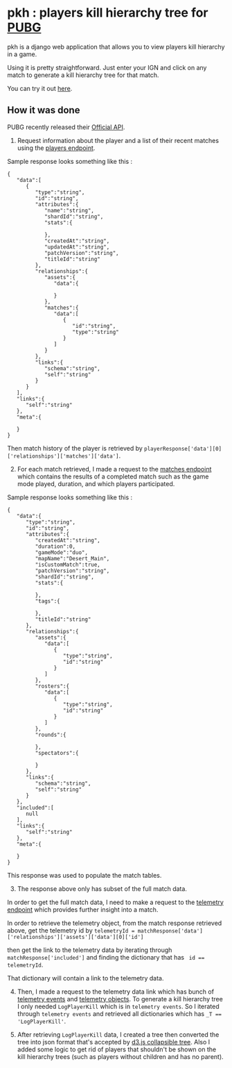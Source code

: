 # pkh : players kill hierarchy tree for [PUBG](https://www.pubg.com/)

pkh is a django web application that allows you to view players kill hierarchy in a game. 

Using it is pretty straightforward. Just enter your IGN and click on any match to generate a kill hierarchy tree for that match.

You can try it out [here](http://pubg-pkh.herokuapp.com/). 

## How it was done
PUBG recently released their [Official API](https://developer.playbattlegrounds.com/).
1) Request information about the player and a list of their recent matches using the [players endpoint](https://documentation.pubg.com/en/players-endpoint.html).

Sample response looks something like this :
```
{
   "data":[
      {
         "type":"string",
         "id":"string",
         "attributes":{
            "name":"string",
            "shardId":"string",
            "stats":{

            },
            "createdAt":"string",
            "updatedAt":"string",
            "patchVersion":"string",
            "titleId":"string"
         },
         "relationships":{
            "assets":{
               "data":{

               }
            },
            "matches":{
               "data":[
                  {
                     "id":"string",
                     "type":"string"
                  }
               ]
            }
         },
         "links":{
            "schema":"string",
            "self":"string"
         }
      }
   ],
   "links":{
      "self":"string"
   },
   "meta":{

   }
}
```
Then match history of the player is retrieved by ```playerResponse['data'][0]['relationships']['matches']['data']```.

2) For each match retrieved, I made a request to the [matches endpoint](https://documentation.pubg.com/en/matches-endpoint.html) which contains the results of a completed match such as the game mode played, duration, and which players participated.

Sample response looks something like this :
```
{
   "data":{
      "type":"string",
      "id":"string",
      "attributes":{
         "createdAt":"string",
         "duration":0,
         "gameMode":"duo",
         "mapName":"Desert_Main",
         "isCustomMatch":true,
         "patchVersion":"string",
         "shardId":"string",
         "stats":{

         },
         "tags":{

         },
         "titleId":"string"
      },
      "relationships":{
         "assets":{
            "data":[
               {
                  "type":"string",
                  "id":"string"
               }
            ]
         },
         "rosters":{
            "data":[
               {
                  "type":"string",
                  "id":"string"
               }
            ]
         },
         "rounds":{

         },
         "spectators":{

         }
      },
      "links":{
         "schema":"string",
         "self":"string"
      }
   },
   "included":[
      null
   ],
   "links":{
      "self":"string"
   },
   "meta":{

   }
}
```
This response was used to populate the match tables.

3) The response above only has subset of the full match data. 

In order to get the full match data, I need to make a request to the [telemetry endpoint](https://documentation.pubg.com/en/telemetry.html) which provides further insight into a match.

In order to retrieve the telemetry object, from the match response retrieved above, get the telemetry id by
```telemetryId = matchResponse['data']['relationships']['assets']['data'][0]['id']``` 

then get the link to the telemetry data by iterating through ```matchResponse['included']``` and finding the dictionary that has ``` id == telemetryId```. 

That dictionary will contain a link to the telemetry data.

4) Then, I made a request to the telemetry data link which has bunch of [telemetry events](https://documentation.pubg.com/en/telemetry-events.html) and [telemetry objects](https://documentation.pubg.com/en/telemetry-objects.html). To generate a kill hierarchy tree I only needed ```LogPlayerKill``` which is in ```telemetry events```.
So I iterated through ```telemetry events``` and retrieved all dictionaries which has ``` _T == 'LogPlayerKill' ```.

5) After retrieving ```LogPlayerKill``` data, I created a tree then converted the tree into json format that's accepted by [d3.js collapsible tree](http://mbostock.github.io/d3/talk/20111018/tree.html). Also I added some logic to get rid of players that shouldn't be shown on the kill hierarchy trees (such as players without children and has no parent).
